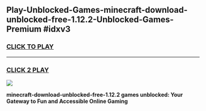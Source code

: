 
## Play-Unblocked-Games-minecraft-download-unblocked-free-1.12.2-Unblocked-Games-Premium #idxv3
<h3>
<a href="https://premium.freeplayer.one?title=minecraft-download-unblocked-free-1.12.2&ref=12M">CLICK TO PLAY</a></h3>
<hr>

<h3>
<a href="https://premium.freeplayer.one?title=minecraft-download-unblocked-free-1.12.2&ref=12M">CLICK 2 PLAY</a>
  
</h3>

<a href="https://premium.freeplayer.one?title=minecraft-download-unblocked-free-1.12.2&ref=12M"><img src="https://clearcache.store/games.png"></a>


**minecraft-download-unblocked-free-1.12.2 games unblocked: Your Gateway to Fun and Accessible Online Gaming**
